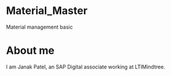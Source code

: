 # Material_Master
Material management basic
# About me
I am Janak Patel, an SAP Digital associate working at LTIMindtree.
